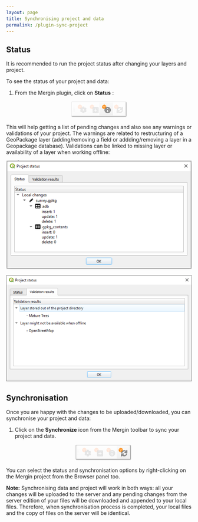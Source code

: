 ```yaml
---
layout: page
title: Synchronising project and data
permalink: /plugin-sync-project
---
```


## Status

It is recommended to run the project status after changing your layers and project.

To see the status of your project and data:

1. From the Mergin plugin, click on **Status** :

<p align="center"><img src="../images/qgis-plugin/sync-status-toolbar.png"></p>

This will help getting a list of pending changes and also see any warnings or validations of your project. The warnings are related to restructuring of a GeoPackage layer (adding/removing a field or addding/removing a layer in a Geopackage database). Validations can be linked to missing layer or availability of a layer when working offline:

<p align="center"><img src="../images/qgis-plugin/mergin_plugin_validation_1.png"></p>

<p align="center"><img src="../images/qgis-plugin/mergin_plugin_validation_2.png"></p>


## Synchronisation

Once you are happy with the changes to be uploaded/downloaded, you can synchronise your project and data:

1. Click on the **Synchronize** icon from the Mergin toolbar to sync your project and data.

	<p align="center"><img src="../images/qgis-plugin/sync-toolbar.png"></p>

You can select the status and synchronisation options by right-clicking on the Mergin project from the Browser panel too.

**Note:** Synchronising data and project will work in both ways: all your changes will be uploaded to the server and any pending changes from the server edition of your files will be downloaded and appended to your local files. Therefore, when synchronisation process is completed, your local files and the copy of files on the server will be identical.
